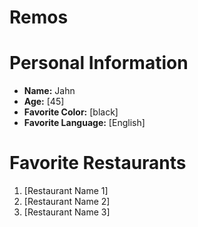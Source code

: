 # Remos

# Personal Information

- **Name:** Jahn
- **Age:** [45]
- **Favorite Color:** [black]
- **Favorite Language:** [English]

# Favorite Restaurants

1. [Restaurant Name 1]
2. [Restaurant Name 2]
3. [Restaurant Name 3]
